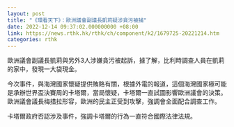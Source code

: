 ```yaml
---
layout: post
title: "《環看天下》：歐洲議會副議長凱莉疑涉貪污被捕"
date: 2022-12-14 09:37:02.000000000 +08:00
link: https://news.rthk.hk/rthk/ch/component/k2/1679725-20221214.htm
categories: rthk
---
```


歐洲議會副議長凱莉與另外3人涉嫌貪污被起訴，據了解，比利時調查人員在凱莉的家中，發現一大袋現金。

今次事件，與海灣國家懷疑提供賄賂有關，根據外電的報道，這個海灣國家極可能是承辦世界盃決賽周的卡塔爾，當局懷疑，卡塔爾一直試圖影響歐洲議會的決策。歐洲議會議長梅措拉形容，歐洲的民主正受到攻擊，強調會全面配合調查工作。

卡塔爾政府否認涉及事件，強調卡塔爾的行為一直符合國際法律法規。
